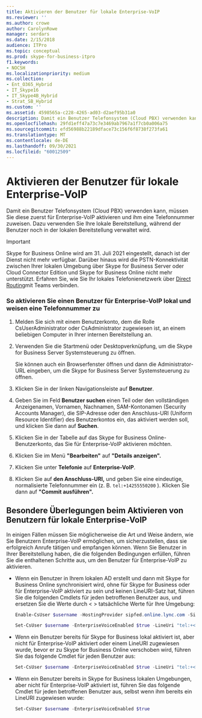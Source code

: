 ```yaml
---
title: Aktivieren der Benutzer für lokale Enterprise-VoIP
ms.reviewer: ''
ms.author: crowe
author: CarolynRowe
manager: serdars
ms.date: 2/15/2018
audience: ITPro
ms.topic: conceptual
ms.prod: skype-for-business-itpro
f1.keywords:
- NOCSH
ms.localizationpriority: medium
ms.collection:
- Ent_O365_Hybrid
- IT_Skype16
- IT_Skype4B_Hybrid
- Strat_SB_Hybrid
ms.custom: ''
ms.assetid: 4598565a-c228-4265-ad03-d2aef95b31a0
description: Damit ein Benutzer Telefonsystem (Cloud PBX) verwenden kann, müssen Sie diese zuerst für Enterprise-VoIP aktivieren und ihm eine Telefonnummer zuweisen. Dazu verwenden Sie Ihre lokale Bereitstellung, während der Benutzer noch in der lokalen Bereitstellung verwaltet wird.
ms.openlocfilehash: 29fd1eff47a73c7e3469ab7967a1f7cb0a006a75
ms.sourcegitcommit: efd56988b22189dface73c156f6f8738f273fa61
ms.translationtype: MT
ms.contentlocale: de-DE
ms.lasthandoff: 09/30/2021
ms.locfileid: "60012509"
---
```

# <a name="enable-the-users-for-enterprise-voice-on-premises"></a>Aktivieren der Benutzer für lokale Enterprise-VoIP
 
Damit ein Benutzer Telefonsystem (Cloud PBX) verwenden kann, müssen Sie diese zuerst für Enterprise-VoIP aktivieren und ihm eine Telefonnummer zuweisen. Dazu verwenden Sie Ihre lokale Bereitstellung, während der Benutzer noch in der lokalen Bereitstellung verwaltet wird.

> [!Important]
> Skype for Business Online wird am 31. Juli 2021 eingestellt, danach ist der Dienst nicht mehr verfügbar.  Darüber hinaus wird die PSTN-Konnektivität zwischen Ihrer lokalen Umgebung über Skype for Business Server oder Cloud Connector Edition und Skype for Business Online nicht mehr unterstützt.  Erfahren Sie, wie Sie Ihr lokales Telefonienetzwerk über [Direct Routing](/MicrosoftTeams/direct-routing-landing-page)mit Teams verbinden.
  
### <a name="to-enable-a-user-for-enterprise-voice-on-premises-and-assign-a-phone-number"></a>So aktivieren Sie einen Benutzer für Enterprise-VoIP lokal und weisen eine Telefonnummer zu

1. Melden Sie sich mit einem Benutzerkonto, dem die Rolle CsUserAdministrator oder CsAdministrator zugewiesen ist, an einem beliebigen Computer in Ihrer internen Bereitstellung an.
    
2. Verwenden Sie die Startmenü oder Desktopverknüpfung, um die Skype for Business Server Systemsteuerung zu öffnen.
    
    Sie können auch ein Browserfenster öffnen und dann die Administrator-URL eingeben, um die Skype for Business Server Systemsteuerung zu öffnen.
    
3. Klicken Sie in der linken Navigationsleiste auf **Benutzer**.
    
4. Geben Sie im Feld **Benutzer suchen** einen Teil oder den vollständigen Anzeigenamen, Vornamen, Nachnamen, SAM-Kontonamen (Security Accounts Manager), die SIP-Adresse oder den Anschluss-URI (Uniform Resource Identifier) des Benutzerkontos ein, das aktiviert werden soll, und klicken Sie dann auf **Suchen**.
    
5. Klicken Sie in der Tabelle auf das Skype for Business Online-Benutzerkonto, das Sie für Enterprise-VoIP aktivieren möchten.
    
6. Klicken Sie im Menü **"Bearbeiten"** auf **"Details anzeigen".**
    
7. Klicken Sie unter **Telefonie** auf **Enterprise-VoIP**.
    
8. Klicken Sie auf **den Anschluss-URI,** und geben Sie eine eindeutige, normalisierte Telefonnummer ein (z. B. `tel:+14255550200` ). Klicken Sie dann auf **"Commit ausführen".**
    
## <a name="special-considerations-when-enabling-users-for-enterprise-voice-on-premises"></a>Besondere Überlegungen beim Aktivieren von Benutzern für lokale Enterprise-VoIP

In einigen Fällen müssen Sie möglicherweise die Art und Weise ändern, wie Sie Benutzern Enterprise-VoIP ermöglichen, um sicherzustellen, dass sie erfolgreich Anrufe tätigen und empfangen können. Wenn Sie Benutzer in Ihrer Bereitstellung haben, die die folgenden Bedingungen erfüllen, führen Sie die enthaltenen Schritte aus, um den Benutzer für Enterprise-VoIP zu aktivieren.
  
- Wenn ein Benutzer in Ihrem lokalen AD erstellt und dann mit Skype for Business Online synchronisiert wird, ohne für Skype for Business oder für Enterprise-VoIP aktiviert zu sein und keinen LineURI-Satz hat, führen Sie die folgenden Cmdlets für jeden betroffenen Benutzer aus, und ersetzen Sie die Werte durch \< \> tatsächliche Werte für Ihre Umgebung:
    
  ```powershell
  Enable-CsUser $username -HostingProvider sipfed.online.lync.com -SipAddress sip:<UserName>@<SIP Domain>
  ```

  ```powershell
  Set-CsUser $username -EnterpriseVoiceEnabled $true -LineUri "tel:+<Telephone Number>"
  ```

- Wenn ein Benutzer bereits für Skype for Business lokal aktiviert ist, aber nicht für Enterprise-VoIP aktiviert oder einem LineURI zugewiesen wurde, bevor er zu Skype for Business Online verschoben wird, führen Sie das folgende Cmdlet für jeden Benutzer aus:
    
  ```powershell
  Set-CsUser $username -EnterpriseVoiceEnabled $true -LineUri "tel:+<Telephone Number>"
  ```

- Wenn ein Benutzer bereits in Skype for Business lokalen Umgebungen, aber nicht für Enterprise-VoIP aktiviert ist, führen Sie das folgende Cmdlet für jeden betroffenen Benutzer aus, selbst wenn ihm bereits ein LineURI zugewiesen wurde:
    
  ```powershell
  Set-CsUser $username -EnterpriseVoiceEnabled $true
  ```